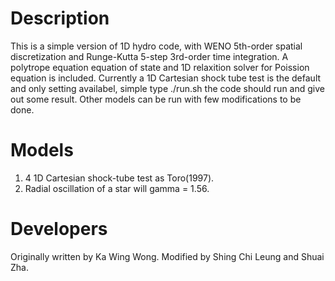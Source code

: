 # Description
This is a simple version of 1D hydro code, with WENO 5th-order spatial discretization and Runge-Kutta 5-step 3rd-order time integration. A polytrope equation  equation of state and 1D relaxition solver for Poission equation is included. Currently a 1D Cartesian shock tube test is the default and only setting availabel, simple type ./run.sh the code should run and give out some result. Other models can be run with few modifications to be done.

# Models
1. 4 1D Cartesian shock-tube test as Toro(1997).
2. Radial oscillation of a star will gamma = 1.56.

# Developers
Originally written by Ka Wing Wong. Modified by Shing Chi Leung and Shuai Zha.
